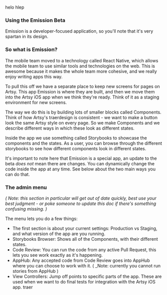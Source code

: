 helo hlep

### Using the Emission Beta

Emission is a developer-focused application, so you'll note that it's very spartan in its design.

### So what is Emission?

The mobile team moved to a technology called React Native, which allows the mobile team to use similar tools and technologies on the web. This is awesome because it makes the whole team more cohesive, and we really enjoy writing apps this way.

To pull this off we have a separate place to keep new screens for pages on Artsy. This app Emission is where they are built, and then we move them into the Artsy iOS app when we think they're ready. Think of it as a staging environment for new screens.

The way we do this is by building lots of smaller blocks called Components. Think of how Artsy's traerdesign is consistent - we want to make a button look the same Artsy style on every page. So we make Components and we describe different ways in which these look as different states.

Inside the app we use something called Storybooks to showcase the components and the states. As a user, you can browse through the different storybooks to see how different components look in different states.

It's important to note here that Emission is a special app, an update to the beta _does not_ mean there are changes. You can dynamically change the code inside the app at any time. See below about the two main ways you can do that.

### The admin menu

_( Note: this section in particular will get out of date quickly, best use your best judgment - or poke someone to update this doc if there's something confusing missing. )_

The menu lets you do a few things:

* The first section is about your current settings: Production vs Staging, and what version of the app are you running.
* Storybooks Browser: Shows all of the Components, with their different states.
* Code Review: You can run the code from any active Pull Request, this lets you see work exactly as it's happening.
* AppHub: Any accepted code from Code Review goes into AppHub where you can choose to work with it. ( _Note: currently you cannot run stories from AppHub )
* View Controllers: Jump off points to specific parts of the app. These are used when we want to do final tests for integration with the Artsy iOS app.
traer
